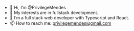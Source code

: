 - 👋 Hi, I’m @PrivilegeMendes
- 👀 My interests are in fullstack development.
- 🌱 I’m a full stack web developer with Typescript and React.
- 📫 How to reach me: privilegemendes@gmail.com

<!---
PrivilegeMendes/PrivilegeMendes is a ✨ special ✨ repository because its `README.md` (this file) appears on your GitHub profile.
You can click the Preview link to take a look at your changes.
--->
